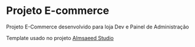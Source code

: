 # Projeto E-commerce

Projeto E-Commerce desenvolvido para loja Dev e Painel de Administração

Template usado no projeto [Almsaeed Studio](https://almsaeedstudio.com)